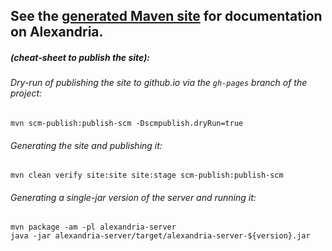 See the [generated Maven site](http://huygensING.github.io/alexandria) for documentation on Alexandria.
------

##### (cheat-sheet to publish the site):

###### Dry-run of publishing the site to github.io via the `gh-pages` branch of the project:
	mvn scm-publish:publish-scm -Dscmpublish.dryRun=true

###### Generating the site and publishing it:
	mvn clean verify site:site site:stage scm-publish:publish-scm

###### Generating a single-jar version of the server and running it:
	mvn package -am -pl alexandria-server
	java -jar alexandria-server/target/alexandria-server-${version}.jar
